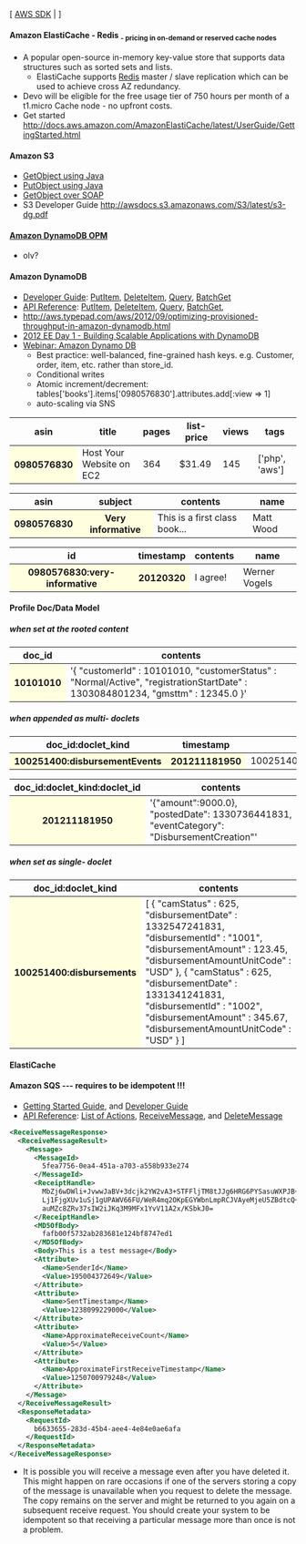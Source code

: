 [ [AWS SDK](http://docs.amazonwebservices.com/AWSJavaSDK/latest/javadoc/allclasses-noframe.html) | ]

#### Amazon ElastiCache - Redis <sub>- pricing in on-demand or reserved cache nodes</sub>

* A popular open-source in-memory key-value store that supports data structures such as sorted sets and lists.
  * ElastiCache supports [Redis](http://www.redis.io/) master / slave replication which can be used to achieve cross AZ redundancy.
* Devo will be eligible for the free usage tier of 750 hours per month of a t1.micro Cache node - no upfront costs.
* Get started http://docs.aws.amazon.com/AmazonElastiCache/latest/UserGuide/GettingStarted.html

#### Amazon S3

* [GetObject using Java](http://docs.aws.amazon.com/AmazonS3/latest/dev/RetrievingObjectUsingJava.html)
* [PutObject using Java](http://docs.aws.amazon.com/AmazonS3/latest/dev/UploadObjSingleOpJava.html)
* [GetObject over SOAP](http://docs.aws.amazon.com/AmazonS3/latest/API/SOAPGetObject.html)
* S3 Developer Guide http://awsdocs.s3.amazonaws.com/S3/latest/s3-dg.pdf

#### [Amazon DynamoDB OPM](http://docs.amazonwebservices.com/amazondynamodb/latest/developerguide/JavaSDKHighLevel.html)

* olv? 

#### Amazon DynamoDB

* [Developer Guide](http://docs.amazonwebservices.com/amazondynamodb/latest/developerguide/Introduction.html): 
  [PutItem](http://docs.amazonwebservices.com/amazondynamodb/latest/developerguide/LowLevelJavaItemCRUD.html#PutLowLevelAPIJava),
  [DeleteItem](http://docs.amazonwebservices.com/amazondynamodb/latest/developerguide/LowLevelJavaItemCRUD.html#DeleteMidLevelJava),
  [Query](http://docs.amazonwebservices.com/amazondynamodb/latest/developerguide/LowLevelJavaQuerying.html),
  [BatchGet](http://docs.amazonwebservices.com/amazondynamodb/latest/developerguide/LowLevelJavaItemCRUD.html#LowLevelJavaBatchGetItem)
* [API Reference](http://docs.amazonwebservices.com/amazondynamodb/latest/developerguide/operationlist.html): 
  [PutItem](http://docs.amazonwebservices.com/amazondynamodb/latest/developerguide/API_PutItem.html),
  [DeleteItem](http://docs.amazonwebservices.com/amazondynamodb/latest/developerguide/API_DeleteItem.html),
  [Query](http://docs.amazonwebservices.com/amazondynamodb/latest/developerguide/API_Query.html),
  [BatchGet](http://docs.amazonwebservices.com/amazondynamodb/latest/developerguide/API_BatchGetItems.html),
* http://aws.typepad.com/aws/2012/09/optimizing-provisioned-throughput-in-amazon-dynamodb.html
* [2012 EE Day 1 - Building Scalable Applications with DynamoDB](http://tiny/1g745ljao/broaamazvide7097)
* [Webinar: Amazon Dynamo DB](http://www.youtube.com/watch?v=meBjA68DeIU)
  * Best practice: well-balanced, fine-grained hash keys. e.g. Customer, order, item, etc. rather than store_id.
  * Conditional writes
  * Atomic increment/decrement: tables['books'].items['0980576830'].attributes.add[:view => 1]
  * auto-scaling via SNS

<table>
  <thead>
    <tr>
      <th>asin</th>
      <th>title</th>
      <th>pages</th>
      <th>list-price</th>
      <th>views</th>
      <th>tags</th>
    </tr>
  </thead>
  <tbody>
    <tr>
      <th bgcolor="LightYellow">0980576830</th>
      <td>Host Your Website on EC2</td>
      <td>364</td>
      <td>$31.49</td>
      <td>145</td>
      <td>['php', 'aws']</td>
    </tr>
  </tbody>
</table>

<table>
  <thead>
    <tr>
      <th>asin</th>
      <th>subject</th>
      <th>contents</th>
      <th>name</th>
    </tr>
  </thead>
  <tbody>
    <tr>
      <th bgcolor="LightYellow">0980576830</th>
      <th bgcolor="LightYellow">Very informative</th>
      <td>This is a first class book...</td>
      <td>Matt Wood</td>
    </tr>
  </tbody>
</table>

<table>
  <thead>
    <tr>
      <th>id</th>
      <th>timestamp</th>
      <th>contents</th>
      <th>name</th>
    </tr>
  </thead>
  <tbody>
    <tr>
      <th bgcolor="LightYellow">0980576830:very-informative</th>
      <th bgcolor="LightYellow">20120320</th>
      <td>I agree!</td>
      <td>Werner Vogels</td>
    </tr>
  </tbody>
</table>

#### Profile Doc/Data Model

##### when set at the rooted content

<table>
  <thead>
    <tr>
      <th>doc_id</th>
      <th>contents</th>
    </tr>
  </thead>
  <tbody>
    <tr>
      <th bgcolor="LightYellow">10101010</th>
      <td>'{ "customerId" : 10101010, "customerStatus" : "Normal/Active", "registrationStartDate" : 1303084801234, "gmsttm" : 12345.0 }'</td>
    </tr>
  </tbody>
</table>

##### when appended as multi- doclets

<table>
  <thead>
    <tr>
      <th>doc_id:doclet_kind</th>
      <th>timestamp</th>
      <th>doc_id:doclet_kind:doclet_id</th>
    </tr>
  </thead>
  <tbody>
    <tr>
      <th bgcolor="LightYellow">100251400:disbursementEvents</th>
      <th bgcolor="LightYellow">201211181950</th>
      <td>100251400:disbursementEvents:1333152042055</td>
    </tr>
  </tbody>
</table>

<table>
  <thead>
    <tr>
      <th>doc_id:doclet_kind:doclet_id</th>
      <th>contents</th>
    </tr>
  </thead>
  <tbody>
    <tr>
      <th bgcolor="LightYellow">201211181950</th>
      <td>'{"amount":9000.0}, "postedDate": 1330736441831, "eventCategory": "DisbursementCreation"'</td>
    </tr>
  </tbody>
</table>

##### when set as single- doclet

<table>
  <thead>
    <tr>
      <th>doc_id:doclet_kind</th>
      <th>contents</th>
    </tr>
  </thead>
  <tbody>
    <tr>
      <th bgcolor="LightYellow">100251400:disbursements</th>
      <td>[ { "camStatus" : 625, "disbursementDate" : 1332547241831, "disbursementId" : "1001", "disbursementAmount" : 123.45, "disbursementAmountUnitCode" : "USD" }, { "camStatus" : 625, "disbursementDate" : 1331341241831, "disbursementId" : "1002", "disbursementAmount" : 345.67, "disbursementAmountUnitCode" : "USD" } ]</td>
    </tr>
  </tbody>
</table>


#### ElastiCache

#### Amazon SQS --- requires to be idempotent !!!

* [Getting Started Guide](http://awsdocs.s3.amazonaws.com/SQS/latest/sqs-gsg.pdf), and [Developer Guide](http://awsdocs.s3.amazonaws.com/SQS/latest/sqs-dg.pdf)
* [API Reference](http://docs.amazonwebservices.com/AWSSimpleQueueService/latest/APIReference/Welcome.html): [List of Actions](http://docs.amazonwebservices.com/AWSSimpleQueueService/latest/APIReference/ApiReferenceArticle.html), [ReceiveMessage](http://docs.amazonwebservices.com/AWSSimpleQueueService/latest/APIReference/Query_QueryReceiveMessage.html), and [DeleteMessage](http://docs.amazonwebservices.com/AWSSimpleQueueService/latest/APIReference/Query_QueryDeleteMessage.html)

```xml
<ReceiveMessageResponse>
  <ReceiveMessageResult>
    <Message>
      <MessageId>
        5fea7756-0ea4-451a-a703-a558b933e274
      </MessageId>
      <ReceiptHandle>
        MbZj6wDWli+JvwwJaBV+3dcjk2YW2vA3+STFFljTM8tJJg6HRG6PYSasuWXPJB+Cw
        Lj1FjgXUv1uSj1gUPAWV66FU/WeR4mq2OKpEGYWbnLmpRCJVAyeMjeU5ZBdtcQ+QE
        auMZc8ZRv37sIW2iJKq3M9MFx1YvV11A2x/KSbkJ0=
      </ReceiptHandle>
      <MD5OfBody>
        fafb00f5732ab283681e124bf8747ed1
      </MD5OfBody>
      <Body>This is a test message</Body>
      <Attribute>
        <Name>SenderId</Name>
        <Value>195004372649</Value>
      </Attribute>
      <Attribute>
        <Name>SentTimestamp</Name>
        <Value>1238099229000</Value>
      </Attribute>
      <Attribute>
        <Name>ApproximateReceiveCount</Name>
        <Value>5</Value>
      </Attribute>
      <Attribute>
        <Name>ApproximateFirstReceiveTimestamp</Name>
        <Value>1250700979248</Value>
      </Attribute>
    </Message>
  </ReceiveMessageResult>
  <ResponseMetadata>
    <RequestId>
      b6633655-283d-45b4-aee4-4e84e0ae6afa
    </RequestId>
  </ResponseMetadata>
</ReceiveMessageResponse>
```

* It is possible you will receive a message even after you have deleted it. This might happen on rare occasions if one of the servers storing a copy of the message is unavailable when you request to delete the message. The copy remains on the server and might be returned to you again on a subsequent receive request. You should create your system to be idempotent so that receiving a particular message more than once is not a problem.
